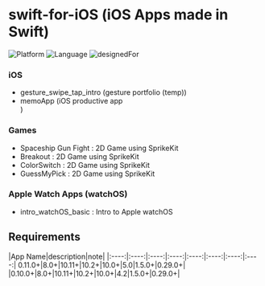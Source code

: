 # swift-for-iOS (iOS Apps made in Swift)

![Platform](https://img.shields.io/badge/platform-iOS-silver.svg)
![Language](https://img.shields.io/badge/language-Swift%204.2%20and%20%2B-orange.svg)
![designedFor](https://img.shields.io/badge/designed%20for-iPhone%20X%20and%20%2B-green.svg)

### iOS
* gesture_swipe_tap_intro (gesture portfolio (temp))
* memoApp (iOS productive app <br>)
  
### Games
* Spaceship Gun Fight               : 2D Game using SprikeKit <br>
* Breakout                          : 2D Game using SprikeKit <br>
* ColorSwitch	                      : 2D Game using SprikeKit <br>
* GuessMyPick	                      : 2D Game using SprikeKit <br>
  
### Apple Watch Apps (watchOS)
* intro_watchOS_basic	              : Intro to Apple watchOS <br>




## Requirements
|App Name|description|note|
|:----:|:----:|:----:|:----:|:----:|:----:|:----:|:----:|
0.11.0+|8.0+|10.11+|10.2+|10.0+|5.0|1.5.0+|0.29.0+|
|0.10.0+|8.0+|10.11+|10.2+|10.0+|4.2|1.5.0+|0.29.0+|
